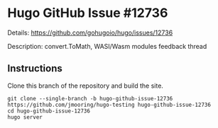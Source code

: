 # Hugo GitHub Issue #12736

Details: <https://github.com/gohugoio/hugo/issues/12736>

Description: convert.ToMath, WASI/Wasm modules feedback thread

## Instructions

Clone this branch of the repository and build the site.

```text
git clone --single-branch -b hugo-github-issue-12736 https://github.com/jmooring/hugo-testing hugo-github-issue-12736
cd hugo-github-issue-12736
hugo server
```
